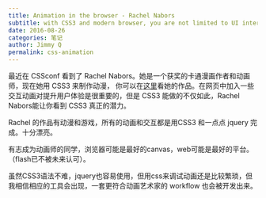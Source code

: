 ```yaml
---
title: Animation in the browser - Rachel Nabors
subtitle: with CSS3 and modern browser, you are not limited to UI interactions, you can tell a whole story with these technologies
date: 2016-08-26
categories: 笔记
author: Jimmy Q
permalink: css-animation
---
```


最近在 CSSconf 看到了 Rachel Nabors。她是一个获奖的卡通漫画作者和动画师，现在她用 CSS3 来制作动漫，
你可以在[这里](http://rachelnabors.com/)看她的作品。在网页中加入一些交互动画对提升用户体验是很重要的，但是
CSS3 能做的不仅如此，Rachel Nabors能让你看到 CSS3 真正的潜力。

Rachel 的作品有动漫和游戏，所有的动画和交互都是用CSS3 和一点点 jquery 完成。十分漂亮。

有志成为动画师的同学，浏览器可能是最好的canvas，web可能是最好的平台。（flash已不被未来认可）。

虽然CSS3语法不难，jquery也容易使用，但用css来调试动画还是比较繁琐，但我相信相应的工具会出现，一套更符合动画艺术家的
 workflow 也会被开发出来。